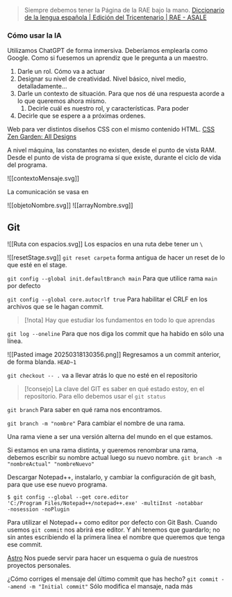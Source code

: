 > Siempre debemos tener la Página de la RAE bajo la mano.
> [Diccionario de la lengua española | Edición del Tricentenario | RAE - ASALE](https://dle.rae.es/)

### Cómo usar la IA

Utilizamos ChatGPT de forma inmersiva. Deberíamos emplearla como Google. Como si fuesemos un aprendiz que le pregunta a un maestro.


1. Darle un rol. Cómo va a actuar
2. Designar su nivel de creatividad. Nivel básico, nivel medio, detalladamente...
3. Darle un contexto de situación. Para que nos dé una respuesta acorde a lo que queremos ahora mismo.
	1. Decirle cuál es nuestro rol, y características. Para poder
4. Decirle que se espere a a próximas ordenes.

Web para ver distintos diseños CSS con el mismo contenido HTML.
[CSS Zen Garden: All Designs](https://csszengarden.com/pages/alldesigns/)

A nivel máquina, las constantes no existen, desde el punto de vista RAM. Desde el punto de vista de programa sí que existe, durante el ciclo de vida del programa.

![[contextoMensaje.svg]]

La comunicación se vasa en 

![[objetoNombre.svg]]
![[arrayNombre.svg]]
## Git

![[Ruta con espacios.svg]]
Los espacios en una ruta debe tener un `\ `

![[resetStage.svg]]
`git reset carpeta`  forma antigua de hacer un reset de lo que esté en el stage.

`git config --global init.defaultBranch main` Para que utilice rama `main` por defecto

`git config --global core.autocrlf true` Para habilitar el CRLF en los archivos que se le hagan commit.

> [!nota]
> Hay que estudiar los fundamentos en todo lo que aprendas

`git log --oneline` Para que nos diga los commit que ha habido en sólo una línea.

![[Pasted image 20250318130356.png]]
Regresamos a un commit anterior, de forma blanda. `HEAD~1`

`git checkout -- .` va a llevar atrás lo que no esté en el repositorio

> [!consejo]
> La clave del GIT es saber en qué estado estoy, en el repositorio.
> Para ello debemos usar el `git status`

`git branch` Para saber en qué rama nos encontramos.

`git branch -m "nombre"` Para cambiar el nombre de una rama.

Una rama viene a ser una versión alterna del mundo en el que estamos.

Si estamos en una rama distinta, y queremos renombrar una rama, debemos escribir su nombre actual luego su nuevo nombre. `git branch -m "nombreActual" "nombreNuevo"`

Descargar Notepad++, instalarlo, y cambiar la configuración de git bash, para que use ese nuevo programa.

```
$ git config --global --get core.editor
'C:/Program Files/Notepad++/notepad++.exe' -multiInst -notabbar
-nosession -noPlugin
```
Para utilizar el Notepad++ como editor por defecto con Git Bash. Cuando usemos `git commit` nos abrirá ese editor. Y ahí tenemos que guardarlo; no sin antes escribiendo el la primera línea el nombre que queremos que tenga ese commit.

[Astro](https://astro.build/) Nos puede servir para hacer un esquema o guía de nuestros proyectos personales.

¿Cómo corriges el mensaje del último commit que has hecho?
`git commit --amend -m "Initial commit"` Sólo modifica el mansaje, nada más